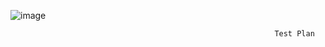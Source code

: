 ![image](https://github.com/alkaupadhyay31/Manual-project/assets/169982342/5f3df82e-f302-4293-9a4e-31b177a7f2c1)


                                                               Test Plan 



